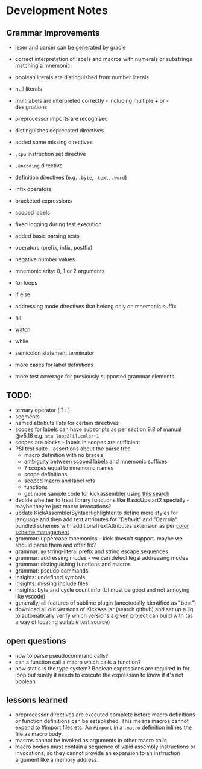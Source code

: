 # Development Notes

## Grammar Improvements

* lexer and parser can be generated by gradle

* correct interpretation of labels and macros with numerals or substrings matching a mnemonic
* boolean literals are distinguished from number literals
* null literals 
* multilabels are interpreted correctly - including multiple + or - designations
* preprocessor imports are recognised
* distinguishes deprecated directives
* added some missing directives

* `.cpu` instruction set directive
* `.encoding` directive
* definition directives (e.g. `.byte`, `.text`, `.word`)
* infix operators
* bracketed expressions
* scoped labels
* fixed logging during test execution
* added basic parsing tests

* operators (prefix, infix, postfix)
* negative number values
* mnemonic arity: 0, 1 or 2 arguments
* for loops

* if else 
* addressing mode directives that belong only on mnemonic suffix
* fill
* watch
* while
* semicolon statement terminator
* more cases for label definitions
* more test coverage for previously supported grammar elements

## TODO:

* ternary operator ( ? : )
* segments
* named attribute lists for certain directives
* scopes for labels can have subscripts as per section 9.8 of manual @v5.16 e.g. `sta loop2[i].color+1`
* scopes are blocks - labels in scopes are sufficient
* PSI test suite - assertions about the parse tree
    * macro definition with no braces
    * ambiguity between scoped labels and mnemonic suffixes
    * ? scopes equal to mnemonic names     
    * scope definitions
    * scoped macro and label refs
    * functions
    * get more sample code for kickassembler using 
    [this search](https://github.com/search?q=BasicUpstart2%28+extension%3A.asm&type=Code)
* decide whether to treat library functions like BasicUpstart2 specially - maybe they're just 
macro invocations?
* update KickAssemblerSyntaxHighlighter to define more styles for language and then add text
attributes for "Default" and "Darcula" bundled schemes with additionalTextAttributes 
extension as per 
[color scheme management](https://jetbrains.org/intellij/sdk/docs/reference_guide/color_scheme_management.html)
* grammar: uppercase mnemonics - kick doesn't support. maybe we should parse them and offer fix?
* grammar: @ string-literal prefix and string escape sequences
* grammar: addressing modes - we can detect legal addressing modes
* grammar: distinguishing functions and macros
* grammar: pseudo commands 
* insights: undefined symbols
* insights: missing include files
* insights: byte and cycle count info (UI must be good and not annoying like vscode)
* generally, all features of sublime plugin (anectodally identified as "best")
* download all old versions of KickAss.jar (search github) and set up a jig to 
automatically verify which versions a given project can build with (as a way of
locating suitable test source)


## open questions

* how to parse pseudocommand calls?
* can a function call a macro which calls a function?
* how static is the type system? Boolean expressions are required in for loop but
surely it needs to execute the expression to know if it's not boolean

## lessons learned

* preprocessor directives are executed complete before macro definitions or function 
definitions can be established. This means macros cannot expand to #import files etc. An 
`#import` in a `.macro` definition inlines the file as macro body.
* macros cannot be invoked as arguments in other macro calls 
* macro bodies must contain a sequence of valid assembly instructions or invocations, 
so they cannot provide an expansion to an instruction argument like a memory address.  

